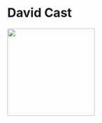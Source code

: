# David Cast

<img src="http://davidnguyen.cz/wp-content/uploads/2016/08/demo-e1472431766627.jpg" width="200px">
